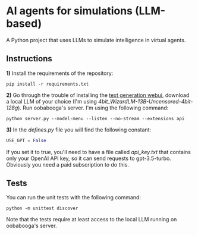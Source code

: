 # AI agents for simulations (LLM-based)
A Python project that uses LLMs to simulate intelligence in virtual agents.

## Instructions
**1)** Install the requirements of the repository:

```
pip install -r requirements.txt
```

**2)** Go through the trouble of installing the [text generation webui](https://github.com/oobabooga/text-generation-webui), download a local LLM of your choice (I'm using *4bit_WizardLM-13B-Uncensored-4bit-128g*). Run oobabooga's server. I'm using the following command:

```
python server.py --model-menu --listen --no-stream --extensions api
```

**3)** In the *defines.py* file you will find the following constant:

```python
USE_GPT = False
```

If you set it to true, you'll need to have a file called *api_key.txt* that contains only your OpenAI API key, so it can send requests to gpt-3.5-turbo. Obviously you need a paid subscription to do this.

## Tests
You can run the unit tests with the following command:

```
python -m unittest discover
```

Note that the tests require at least access to the local LLM running on oobabooga's server.